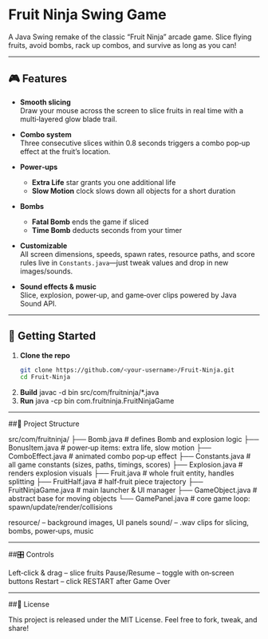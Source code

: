 # Fruit Ninja Swing Game

A Java Swing remake of the classic “Fruit Ninja” arcade game. Slice flying fruits, avoid bombs, rack up combos, and survive as long as you can!

---

## 🎮 Features

- **Smooth slicing**  
  Draw your mouse across the screen to slice fruits in real time with a multi‑layered glow blade trail.

- **Combo system**  
  Three consecutive slices within 0.8 seconds triggers a combo pop‑up effect at the fruit’s location.

- **Power‑ups**  
  - **Extra Life** star grants you one additional life  
  - **Slow Motion** clock slows down all objects for a short duration

- **Bombs**  
  - **Fatal Bomb** ends the game if sliced  
  - **Time Bomb** deducts seconds from your timer

- **Customizable**  
  All screen dimensions, speeds, spawn rates, resource paths, and score rules live in `Constants.java`—just tweak values and drop in new images/sounds.

- **Sound effects & music**  
  Slice, explosion, power‑up, and game‑over clips powered by Java Sound API.

---

## 🚀 Getting Started

1. **Clone the repo**  
   ```bash
   git clone https://github.com/<your‑username>/Fruit‑Ninja.git
   cd Fruit‑Ninja
2. **Build**
   javac -d bin src/com/fruitninja/*.java
3. **Run**
   java -cp bin com.fruitninja.FruitNinjaGame

--- 

##📂 Project Structure

src/com/fruitninja/
├── Bomb.java           # defines Bomb and explosion logic
├── BonusItem.java      # power‑up items: extra life, slow motion
├── ComboEffect.java    # animated combo pop‑up effect
├── Constants.java      # all game constants (sizes, paths, timings, scores)
├── Explosion.java      # renders explosion visuals
├── Fruit.java          # whole fruit entity, handles splitting
├── FruitHalf.java      # half‑fruit piece trajectory
├── FruitNinjaGame.java # main launcher & UI manager
├── GameObject.java     # abstract base for moving objects
└── GamePanel.java      # core game loop: spawn/update/render/collisions

resource/ – background images, UI panels
sound/ – .wav clips for slicing, bombs, power‑ups, music

--- 

##🎛 Controls

Left‑click & drag – slice fruits
Pause/Resume – toggle with on‑screen buttons
Restart – click RESTART after Game Over

---

##📝 License

This project is released under the MIT License. Feel free to fork, tweak, and share!
